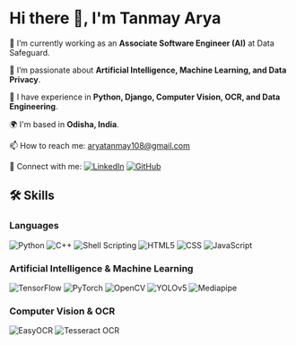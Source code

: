 # Hi there 👋, I'm Tanmay Arya

🔭 I’m currently working as an **Associate Software Engineer (AI)** at Data Safeguard.

🌱 I’m passionate about **Artificial Intelligence, Machine Learning, and Data Privacy**.

💼 I have experience in **Python, Django, Computer Vision, OCR, and Data Engineering**.

🌍 I'm based in **Odisha, India**.

📫 How to reach me: [aryatanmay108@gmail.com](mailto:aryatanmay108@gmail.com)

🔗 Connect with me:
[![LinkedIn](https://img.shields.io/badge/LinkedIn-0077B5?style=for-the-badge&logo=linkedin&logoColor=white)](https://www.linkedin.com/in/arya108)
[![GitHub](https://img.shields.io/badge/GitHub-100000?style=for-the-badge&logo=github&logoColor=white)](https://github.com/TA108)

## 🛠️ Skills

### Languages
![Python](https://img.shields.io/badge/Python-3776AB?style=for-the-badge&logo=python&logoColor=white)
![C++](https://img.shields.io/badge/C++-00599C?style=for-the-badge&logo=cplusplus&logoColor=white)
![Shell Scripting](https://img.shields.io/badge/Shell_Scripting-121011?style=for-the-badge&logo=gnu-bash&logoColor=white)
![HTML5](https://img.shields.io/badge/HTML5-E34F26?style=for-the-badge&logo=html5&logoColor=white)
![CSS](https://img.shields.io/badge/CSS-1572B6?style=for-the-badge&logo=css3&logoColor=white)
![JavaScript](https://img.shields.io/badge/JavaScript-F7DF1E?style=for-the-badge&logo=javascript&logoColor=black)

### Artificial Intelligence & Machine Learning
![TensorFlow](https://img.shields.io/badge/TensorFlow-FF6F00?style=for-the-badge&logo=tensorflow&logoColor=white)
![PyTorch](https://img.shields.io/badge/PyTorch-EE4C2C?style=for-the-badge&logo=pytorch&logoColor=white)
![OpenCV](https://img.shields.io/badge/OpenCV-27338e?style=for-the-badge&logo=OpenCV&logoColor=white)
![YOLOv5](https://img.shields.io/badge/YOLOv5-00FFFF?style=for-the-badge&logo=yolo&logoColor=black)
![Mediapipe](https://img.shields.io/badge/Mediapipe-FF0000?style=for-the-badge&logo=mediapipe&logoColor=white)

### Computer Vision & OCR
![EasyOCR](https://img.shields.io/badge/EasyOCR-000000?style=for-the-badge&logo=ocr&logoColor=white)
![Tesseract OCR](https://img.shields.io/badge/Tesseract_OCR-000000?style=for-the-badge&logo=tesseract&logoColor=white)
